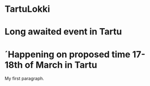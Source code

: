 <!DOCTYPE html>
# TartuLokki
# Long awaited event in Tartu
<html>
<body>

<h1>´Happening on proposed time 17-18th of March in Tartu</h1>

<p>My first paragraph.</p>

</body>
</html>
